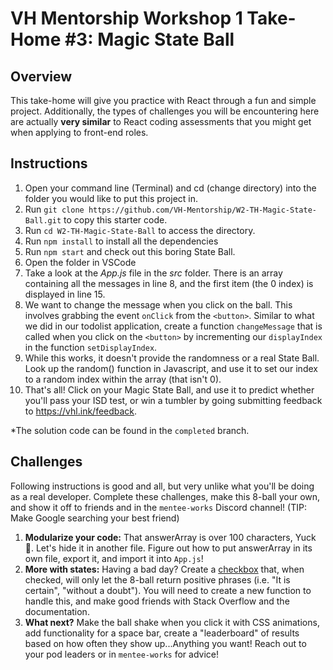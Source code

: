 # VH Mentorship Workshop 1 Take-Home #3: Magic State Ball

## Overview

This take-home will give you practice with React through a fun and simple project. Additionally, the types of challenges you will be encountering here are actually **very similar** to React coding assessments that you might get when applying to front-end roles.

## Instructions

1. Open your command line (Terminal) and cd (change directory) into the folder you would like to put this project in.
2. Run ```git clone https://github.com/VH-Mentorship/W2-TH-Magic-State-Ball.git``` to copy this starter code.
3. Run ```cd W2-TH-Magic-State-Ball``` to access the directory.
4. Run ```npm install``` to install all the dependencies
5. Run ```npm start``` and check out this boring State Ball.
6. Open the folder in VSCode
7. Take a look at the *App.js* file in the *src* folder. There is an array containing all the messages in line 8, and the first item (the 0 index) is displayed in line 15. 
8. We want to change the message when you click on the ball. This involves grabbing the event ```onClick``` from the ```<button>```. Similar to what we did in our todolist application, create a function ```changeMessage``` that is called when you click on the ```<button>``` by incrementing our ```displayIndex``` in the function ```setDisplayIndex```.
9. While this works, it doesn't provide the randomness or a real State Ball. Look up the random() function in Javascript, and use it to set our index to a random index within the array (that isn't 0).
10. That's all! Click on your Magic State Ball, and use it to predict whether you'll pass your ISD test, or win a tumbler by going submitting feedback to https://vhl.ink/feedback.

\*The solution code can be found in the ```completed``` branch.

## Challenges
Following instructions is good and all, but very unlike what you'll be doing as a real developer. Complete these challenges, make this 8-ball your own, and show it off to friends and in the `mentee-works` Discord channel! (TIP: Make Google searching your best friend)

1. **Modularize your code:** That answerArray is over 100 characters, Yuck 🤢. Let's hide it in another file. Figure out how to put answerArray in its own file, export it, and import it into `App.js`!
2. **More with states:** Having a bad day? Create a [checkbox](https://developer.mozilla.org/en-US/docs/Web/HTML/Element/input/checkbox) that, when checked, will only let the 8-ball return positive phrases (i.e. "It is certain", "without a doubt"). You will need to create a new function to handle this, and make good friends with Stack Overflow and the documentation.
3. **What next?** Make the ball shake when you click it with CSS animations, add functionality for a space bar, create a "leaderboard" of results based on how often they show up...Anything you want! Reach out to your pod leaders or in `mentee-works` for advice!
